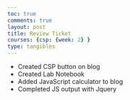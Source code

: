 ```yaml
---
toc: true
comments: true
layout: post
title: Review Ticket
courses: {csp: {week: 2} }
type: tangibles
---
```


- Created CSP button on blog
- Created Lab Notebook
- Added JavaScript calculator to blog
- Completed JS output with Jquery




